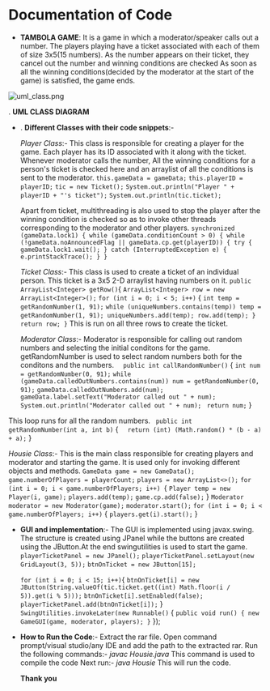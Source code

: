 # Documentation of Code

- **TAMBOLA GAME**:
It is a game in which a moderator/speaker calls out a number. The players playing have a ticket associated with each of them of size 3x5(15 numbers). As the number appears on their ticket, they cancel out the number and winning conditions are checked As soon as all the winning conditions(decided by the moderator at the start of the game) is satisfied, the game ends.





![uml_class.png](:/f1365336569c4f9c80cb5a26bd4f8c66)






.								**UML CLASS DIAGRAM** 

- . **Different Classes with their code snippets**:-

     *Player Class*:-
	 This class is responsible for creating a player for the game. Each player has its ID associated with it along with the ticket. Whenever moderator calls the number, All the winning conditions for a person's ticket is checked here and an arraylist of all the conditions is sent to the moderator.
	 `this.gameData = gameData;`
   `this.playerID = playerID;`
     `tic = new Ticket();`
    	`System.out.println("Player " + playerID + "'s ticket");`
   	 `System.out.println(tic.ticket);`
	 
	 Apart from ticket, multithreading is also used to stop the player after the winning condition is checked so as to invoke other threads corresponding to the moderator and other players.
	 `synchronized (gameData.lock1) {
            while (gameData.conditionCount > 0) {
                while (!gameData.noAnnouncedFlag || gameData.cp.get(playerID)) {
                    try {
                        gameData.lock1.wait();
                    } catch (InterruptedException e) {
                        e.printStackTrace();
                    }
                }`
				
				
	*Ticket Class*:-
This class is used to create a ticket of an individual person. This ticket is a 3x5 2-D arraylist having numbers on it.
`public ArrayList<Integer> getRow()`{
        `ArrayList<Integer> row = new ArrayList<Integer>();`
        `for (int i = 0; i < 5; i++)` {
            `int temp = getRandomNumber(1, 91);`
            `while (uniqueNumbers.contains(temp))
                temp = getRandomNumber(1, 91);
            uniqueNumbers.add(temp);
            row.add(temp);
        }`
      `  return row;
    }`
This is run on all three rows to create the ticket.

	*Moderator Class*:-
Moderator is responsible for calling out random numbers and selecting the initial conditons for the game. getRandomNumber is used to select random numbers both for the conditons and the numbers.
`  public int callRandomNumber()` {
        `int num = getRandomNumber(0, 91);`
        `while (gameData.calledOutNumbers.contains(num))
            num = getRandomNumber(0, 91);`
        `gameData.calledOutNumbers.add(num);`
        `gameData.label.setText("Moderator called out " + num);`
        `System.out.println("Moderator called out " + num);`
       ` return num;`
    }
	
This loop runs for all the random numbers.
` public int getRandomNumber(int a, int b)` {
      `  return (int) (Math.random() * (b - a) + a);`
    }

 *Housie Class*:-
This is the main class responsible for creating players and moderator and starting the game. It is used only for invoking different objects and methods.
`GameData game = new GameData();`
      `  game.numberOfPlayers = playerCount;`
        `players = new ArrayList<>();`
        `for (int i = 0; i < game.numberOfPlayers; i++) `{
            `Player temp = new Player(i, game);`
						`players.add(temp);`
            `game.cp.add(false);`
        }
       `Moderator moderator = new Moderator(game);`
        `moderator.start();`
        `for (int i = 0; i < game.numberOfPlayers; i++)` {
            `players.get(i).start();`
        }

- **GUI and implementation**:-
The GUI is implemented using javax.swing. The structure is created using JPanel while the buttons are created using the JButton.At the end swingutilities is used to start the game.
`playerTicketPanel = new JPanel();`
        `playerTicketPanel.setLayout(new GridLayout(3, 5));`
        `btnOnTicket = new JButton[15];`
		
	`for (int i = 0; i < 15; i++)`{
            `btnOnTicket[i] = new JButton(String.valueOf(tic.ticket.get((int) Math.floor(i / 5)).get(i % 5)));`
            `btnOnTicket[i].setEnabled(false);`
            `playerTicketPanel.add(btnOnTicket[i]);`
        }
		`SwingUtilities.invokeLater(new Runnable()` {
            `public void run() {
                new GameGUI(game, moderator, players);
            }`
        });
		
	
- **How to Run the Code**:-
Extract the rar file.
Open command prompt/visual studio/any IDE and add the path to the extracted rar.
Run the following commands:-
*javac Housie.java*
This command is used to compile the code
Next run:-
*java Housie*
This will run the code.


	**Thank you**

